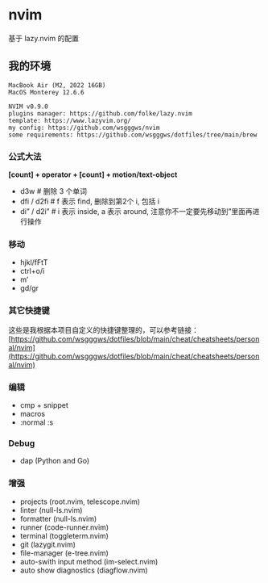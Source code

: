 # nvim

基于 lazy.nvim 的配置

## 我的环境

```
MacBook Air (M2, 2022 16GB)
MacOS Monterey 12.6.6

NVIM v0.9.0
plugins manager: https://github.com/folke/lazy.nvim
template: https://www.lazyvim.org/
my config: https://github.com/wsgggws/nvim
some requirements: https://github.com/wsgggws/dotfiles/tree/main/brew
```

### 公式大法

**[count] + operator + [count] + motion/text-object**

- d3w # 删除 3 个单词
- dfi / d2fi # f 表示 find, 删除到第2个 i, 包括 i
- di” / d2i” # i 表示 inside, a 表示 around, 注意你不一定要先移动到”里面再进行操作

### 移动

- hjkl/fFtT
- ctrl+o/i
- m’
- gd/gr

### 其它快捷键

这些是我根据本项目自定义的快捷键整理的，可以参考链接： [https://github.com/wsgggws/dotfiles/blob/main/cheat/cheatsheets/personal/nvim](https://github.com/wsgggws/dotfiles/blob/main/cheat/cheatsheets/personal/nvim)

### 编辑

- cmp + snippet
- macros
- :normal :s

### Debug

- dap (Python and Go)

### 增强

- projects (root.nvim, telescope.nvim)
- linter (null-ls.nvim)
- formatter (null-ls.nvim)
- runner (code-runner.nvim)
- terminal (toggleterm.nvim)
- git (lazygit.nvim)
- file-manager (e-tree.nvim)
- auto-swith input method (im-select.nvim)
- auto show diagnostics (diagflow.nvim)
